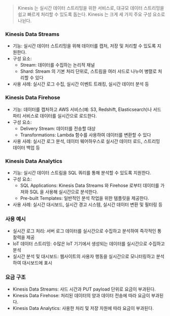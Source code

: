 > Kinesis 는 실시간 데이터 스트리밍을 위한 서비스로, 대규모 데이터 스트리밍을 쉽고 빠르게 처리할 수 있도록 돕는다. Kinesis 는 크게 세 가지 주요 구성 요소로 나뉜다.

### Kinesis Data Streams
- 기능: 실시간 데이터 스트리밍을 위해 데이터를 캡처, 저장 및 처리할 수 있도록 지원한다.
- 구성 요소:
  - Stream: 데이터를 수집하는 논리적 채널
  - Shard: Stream 의 기본 처리 단위로, 스트림을 여러 샤드로 나누어 병렬로 처리할 수 있다
- 사용 사례: 실시간 로그 수집, 실시간 이벤트 트래킹, 실시간 데이터 분석 등

### Kinesis Data Firehose
- 기능: 데이터를 캡처하고 AWS 서비스(예: S3, Redshift, Elasticsearch)나 서드 파티 서비스로 데이터를 실시간으로 로드한다.
- 구성 요소:
  - Delivery Stream: 데이터를 전송할 대상
  - Transformations: Lambda 함수를 사용하여 데이터를 변환할 수 있다
- 사용 사례: 실시간 로그 분석, 데이터 웨어하우스로 실시간 데이터 로드, 스트리밍 데이터 백업 등

### Kinesis Data Analytics
- 기능: 실시간 데이터 스트림을 SQL 쿼리를 통해 분석할 수 있도록 지원한다.
- 구성 요소:
  - SQL Applications: Kinesis Data Streams 와 Firehose 로부터 데이터를 가져와 SQL 을 사용해 실시간으로 분석한다.
  - Pre-built Templates: 일반적인 분석 작업을 위한 템플릿을 제공한다.
- 사용 사례: 실시간 대시보드, 실시간 경고 시스템, 실시간 데이터 변환 및 필터링 등


### 사용 예시
- 실시간 로그 처리: 서버 로그 데이터를 실시간으로 수집하고 분석하여 즉각적인 통찰력을 제공
- IoT 데이터 스트리밍: 수많은 IoT 기기에서 생성되는 데이터를 실시간으로 수집하고 분석
- 실시간 분석 및 대시보드: 웹사이트의 사용자 행동을 실시간으로 모니터링하고 분석하여 대시보드에 표시

### 요금 구조
- Kinesis Data Streams: 샤드 시간과 PUT payload 단위로 요금이 부과된다.
- Kinesis Data Firehose: 처리된 데이터의 양과 데이터 전송에 따라 요금이 부과된다.
- Kinesis Data Analytics: 사용한 처리 및 저장 자원에 따라 요금이 부과된다.